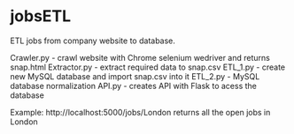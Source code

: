 # jobsETL
ETL jobs from company website to database.

Crawler.py - crawl website with Chrome selenium wedriver and returns snap.html
Extractor.py - extract required data to snap.csv
ETL_1.py - create new MySQL database and import snap.csv into it
ETL_2.py - MySQL database normalization
API.py - creates API with Flask to acess the database

Example: http://localhost:5000/jobs/London returns all the open jobs in London
